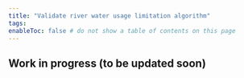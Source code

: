 ```yaml
---
title: "Validate river water usage limitation algorithm"
tags:
enableToc: false # do not show a table of contents on this page
---
```


## Work in progress (to be updated soon)